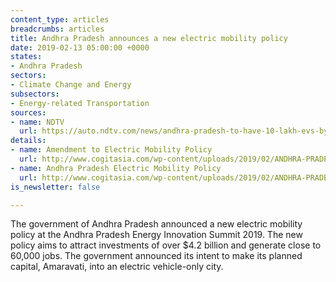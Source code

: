 ```yaml
---
content_type: articles
breadcrumbs: articles
title: Andhra Pradesh announces a new electric mobility policy
date: 2019-02-13 05:00:00 +0000
states:
- Andhra Pradesh
sectors:
- Climate Change and Energy
subsectors:
- Energy-related Transportation
sources:
- name: NDTV
  url: https://auto.ndtv.com/news/andhra-pradesh-to-have-10-lakh-evs-by-2024-amaravati-to-stop-registrations-of-ice-cars-1989279
details:
- name: Amendment to Electric Mobility Policy
  url: http://www.cogitasia.com/wp-content/uploads/2019/02/ANDHRA-PRADESH-EV-Policy-Amendments.pdf
- name: Andhra Pradesh Electric Mobility Policy
  url: http://www.cogitasia.com/wp-content/uploads/2019/02/ANDHRA-PRADESH-EV-Policy-Document.pdf
is_newsletter: false

---
```

The government of Andhra Pradesh announced a new electric mobility policy at the Andhra Pradesh Energy Innovation Summit 2019. The new policy aims to attract investments of over $4.2 billion and generate close to 60,000 jobs. The government announced its intent to make its planned capital, Amaravati, into an electric vehicle-only city.
